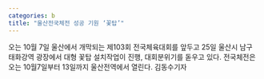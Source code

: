 ```yaml
---
categories: b
title: "울산전국체전 성공 기원 ‘꽃탑’"
---
```

오는 10월 7일 울산에서 개막되는 제103회 전국체육대회를 앞두고 25일 울산시 남구 태화강역 광장에서 대형 꽃탑 설치작업이 진행, 대회분위기를 돋우고 있다. 전국체전은 오는 10월7일부터 13일까지 울산전역에서 열린다. 김동수기자